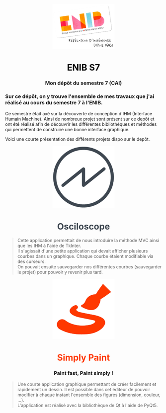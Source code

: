 <div align="center">
    <img src="icons/logo_enib.png" alt="drawing" width="200px;"/>
    <h1>
        <b style="color:black">
            ENIB S7
        </b>
    </h1>
    <h3>Mon dépôt du semestre 7 (CAI)</h3>
</div>

### Sur ce dépôt, on y trouve l'ensemble de mes travaux que j'ai réalisé au cours du semestre 7 à l'ENIB.
Ce semestre était axé sur la découverte de conception d'IHM (Interface Humain Machine). Ainsi de nombreux projet sont présent sur ce depôt et ont été réalisé afin de découvrir les différentes bibliothèques et méthodes qui permettent de construire une bonne interface graphique.

Voici une courte présentation des différents projets dispo sur le depôt. 

<div align="center">
    <img src="TkInter/projet/LEVEQUE-Oscilloscope/icons/logo.png" alt="drawing" width="200px;"/>
    <h1>
        <b style="color:#3E4751">
            Osciloscope
        </b>
    </h1>
</div>

> Cette application permettait de nous introduire la méthode MVC ainsi que les IHM à l'aide de TkInter.     
Il s'agissait d'une petite application qui devait afficher plusieurs courbes dans un graphique. Chaque courbe étaient modifiable via des curseurs.     
On pouvait ensuite sauvegarder nos différentes courbes (sauvegarder le projet) pour pouvoir y revenir plus tard.

<div align="center">
    <img src="Qt5/projet/LEVEQUE_Qt5_Labo/icons/simplyPaint.png" alt="drawing" width="200px;"/>
    <h1>
        <b style="color:#FF3800">
            Simply Paint
        </b>
    </h1>
    <h3>Paint fast, Paint simply !</h3>
</div>

> Une courte application graphique permettant de créer facilement et rapidement un dessin. Il est possible dans cet éditeur de pouvoir modifier à chaque instant l'ensemble des figures (dimension, couleur, ...).  
L'application est réalisé avec la bibliothèque de Qt à l'aide de PyQt5.
